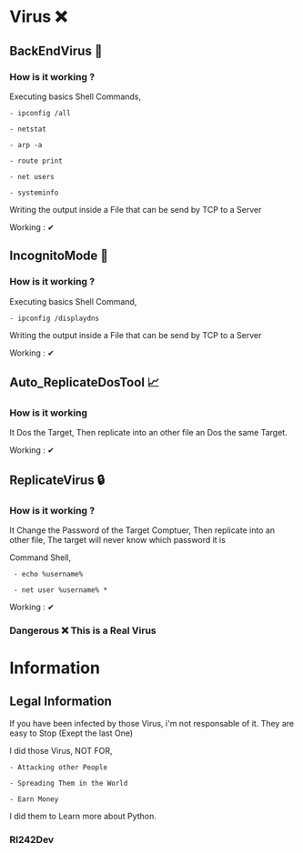 # Virus ❌

## BackEndVirus 📩

### How is it working ?
  Executing basics Shell Commands,
  
    - ipconfig /all
    
    - netstat
    
    - arp -a
    
    - route print 
    
    - net users
    
    - systeminfo
    
  Writing the output inside a File that can be send by TCP to a Server
  
  Working : ✔
  
## IncognitoMode 👀

### How is it working ?
  Executing basics Shell Command,
    
    - ipconfig /displaydns
    
  Writing the output inside a File that can be send by TCP to a Server
  
  Working : ✔
  
## Auto_ReplicateDosTool 📈

### How is it working
  It Dos the Target, Then replicate into an other file an Dos the same Target.
  
  Working : ✔
  
## ReplicateVirus 🔒

### How is it working ?
  It Change the Password of the Target Comptuer, Then replicate into an other file, The target will never know which password 
  it is
  
  Command Shell,
    
     - echo %username%
     
     - net user %username% *
     
   Working : ✔
   
 ### Dangerous ❌ This is a Real Virus
   
# Information

## Legal Information

If you have been infected by those Virus, i'm not responsable of it.
They are easy to Stop (Exept the last One)

  I did those Virus, NOT FOR, 
  
    - Attacking other People

    - Spreading Them in the World
    
    - Earn Money
    
 I did them to Learn more about Python.
 
  ### Rl242Dev


  
